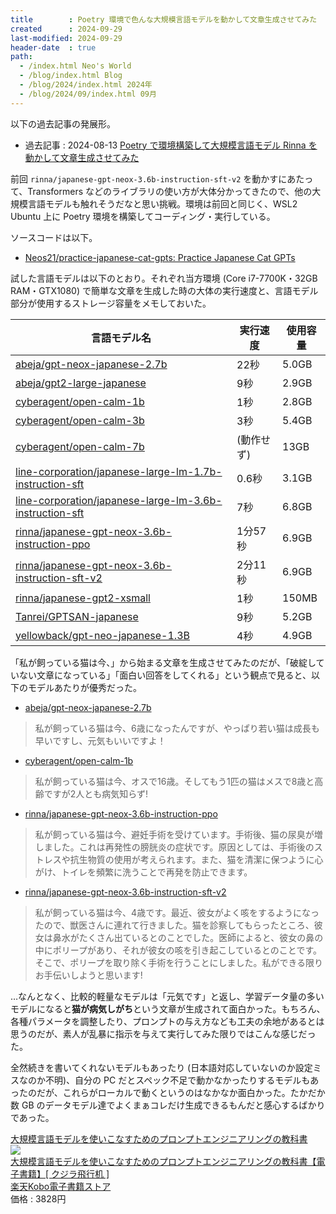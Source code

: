```yaml
---
title        : Poetry 環境で色んな大規模言語モデルを動かして文章生成させてみた
created      : 2024-09-29
last-modified: 2024-09-29
header-date  : true
path:
  - /index.html Neo's World
  - /blog/index.html Blog
  - /blog/2024/index.html 2024年
  - /blog/2024/09/index.html 09月
---
```


以下の過去記事の発展形。

- 過去記事 : 2024-08-13 [Poetry で環境構築して大規模言語モデル Rinna を動かして文章生成させてみた](/blog/2024/08/13-01.html)

前回 `rinna/japanese-gpt-neox-3.6b-instruction-sft-v2` を動かすにあたって、Transformers などのライブラリの使い方が大体分かってきたので、他の大規模言語モデルも触れそうだなと思い挑戦。環境は前回と同じく、WSL2 Ubuntu 上に Poetry 環境を構築してコーディング・実行している。

ソースコードは以下。

- [Neos21/practice-japanese-cat-gpts: Practice Japanese Cat GPTs](https://github.com/Neos21/practice-japanese-cat-gpts)

試した言語モデルは以下のとおり。それぞれ当方環境 (Core i7-7700K・32GB RAM・GTX1080) で簡単な文章を生成した時の大体の実行速度と、言語モデル部分が使用するストレージ容量をメモしておいた。

| 言語モデル名                                                                                                                                                                                    | 実行速度   | 使用容量 |
|-------------------------------------------------------------------------------------------------------------------------------------------------------------------------------------------------|------------|----------|
| [abeja/gpt-neox-japanese-2.7b](https://github.com/Neos21/practice-japanese-cat-gpts/blob/master/practice/abeja-gpt-neox-japanese-2-7b.py)                                                       | 22秒       | 5.0GB    |
| [abeja/gpt2-large-japanese](https://github.com/Neos21/practice-japanese-cat-gpts/blob/master/practice/abeja-gpt-neox-japanese-2-7b.py)                                                          | 9秒        | 2.9GB    |
| [cyberagent/open-calm-1b](https://github.com/Neos21/practice-japanese-cat-gpts/blob/master/practice/cyberagent-open-calm-1b.py)                                                                 | 1秒        | 2.8GB    |
| [cyberagent/open-calm-3b](https://github.com/Neos21/practice-japanese-cat-gpts/blob/master/practice/cyberagent-open-calm-3b.py)                                                                 | 3秒        | 5.4GB    |
| [cyberagent/open-calm-7b](https://github.com/Neos21/practice-japanese-cat-gpts/blob/master/practice/cyberagent-open-calm-7b.py)                                                                 | (動作せず) | 13GB     |
| [line-corporation/japanese-large-lm-1.7b-instruction-sft](https://github.com/Neos21/practice-japanese-cat-gpts/blob/master/practice/line-corporation-japanese-large-lm-1-7b-instruction-sft.py) | 0.6秒      | 3.1GB    |
| [line-corporation/japanese-large-lm-3.6b-instruction-sft](https://github.com/Neos21/practice-japanese-cat-gpts/blob/master/practice/line-corporation-japanese-large-lm-3-6b-instruction-sft.py) | 7秒        | 6.8GB    |
| [rinna/japanese-gpt-neox-3.6b-instruction-ppo](https://github.com/Neos21/practice-japanese-cat-gpts/blob/master/practice/rinna-japanese-gpt-neox-instruction-ppo.py)                            | 1分57秒    | 6.9GB    |
| [rinna/japanese-gpt-neox-3.6b-instruction-sft-v2](https://github.com/Neos21/practice-japanese-cat-gpts/blob/master/practice/rinna-japanese-gpt-neox-instruction-sft-v2.py)                      | 2分11秒    | 6.9GB    |
| [rinna/japanese-gpt2-xsmall](https://github.com/Neos21/practice-japanese-cat-gpts/blob/master/practice/rinna-japanese-gpt2-xsmall.py)                                                           | 1秒        | 150MB    |
| [Tanrei/GPTSAN-japanese](https://github.com/Neos21/practice-japanese-cat-gpts/blob/master/practice/tanrei-gptsan-japanese.py)                                                                   | 9秒        | 5.2GB    |
| [yellowback/gpt-neo-japanese-1.3B](https://github.com/Neos21/practice-japanese-cat-gpts/blob/master/practice/yellowback-gpt-neo-japanese-1-3b.py)                                               | 4秒        | 4.9GB    |

「私が飼っている猫は今、」から始まる文章を生成させてみたのだが、「破綻していない文章になっている」「面白い回答をしてくれる」という観点で見ると、以下のモデルあたりが優秀だった。

- [abeja/gpt-neox-japanese-2.7b](https://github.com/Neos21/practice-japanese-cat-gpts/blob/master/practice/abeja-gpt-neox-japanese-2-7b.py)

> 私が飼っている猫は今、6歳になったんですが、やっぱり若い猫は成長も早いですし、元気もいいですよ！

- [cyberagent/open-calm-1b](https://github.com/Neos21/practice-japanese-cat-gpts/blob/master/practice/cyberagent-open-calm-1b.py)

> 私が飼っている猫は今、オスで16歳。そしてもう1匹の猫はメスで8歳と高齢ですが2人とも病気知らず!

- [rinna/japanese-gpt-neox-3.6b-instruction-ppo](https://github.com/Neos21/practice-japanese-cat-gpts/blob/master/practice/rinna-japanese-gpt-neox-instruction-ppo.py)

> 私が飼っている猫は今、避妊手術を受けています。手術後、猫の尿臭が増しました。これは再発性の膀胱炎の症状です。原因としては、手術後のストレスや抗生物質の使用が考えられます。また、猫を清潔に保つように心がけ、トイレを頻繁に洗うことで再発を防止できます。

- [rinna/japanese-gpt-neox-3.6b-instruction-sft-v2](https://github.com/Neos21/practice-japanese-cat-gpts/blob/master/practice/rinna-japanese-gpt-neox-instruction-sft-v2.py)

> 私が飼っている猫は今、4歳です。最近、彼女がよく咳をするようになったので、獣医さんに連れて行きました。猫を診察してもらったところ、彼女は鼻水がたくさん出ているとのことでした。医師によると、彼女の鼻の中にポリープがあり、それが彼女の咳を引き起こしているとのことです。そこで、ポリープを取り除く手術を行うことにしました。私ができる限りお手伝いしようと思います!

…なんとなく、比較的軽量なモデルは「元気です」と返し、学習データ量の多いモデルになると**猫が病気しがち**という文章が生成されて面白かった。もちろん、各種パラメータを調整したり、プロンプトの与え方なども工夫の余地があるとは思うのだが、素人が乱暴に指示を与えて実行してみた限りではこんな感じだった。

全然続きを書いてくれないモデルもあったり (日本語対応していないのか設定ミスなのか不明)、自分の PC だとスペック不足で動かなかったりするモデルもあったのだが、これらがローカルで動くというのはなかなか面白かった。たかだか数 GB のデータモデル達でよくまぁコレだけ生成できるもんだと感心するばかりであった。

<div class="ad-amazon">
  <div class="ad-amazon-info">
    <div class="ad-amazon-title">
      <a href="https://www.amazon.co.jp/dp/4839985006?&amp;linkCode=ll1&amp;tag=neos21-22&amp;linkId=c6c377113370c23b30e81ec1f105e17d&amp;language=ja_JP&amp;ref_=as_li_ss_tl">大規模言語モデルを使いこなすためのプロンプトエンジニアリングの教科書</a>
    </div>
  </div>
</div>

<div class="ad-rakuten">
  <div class="ad-rakuten-image">
    <a href="https://hb.afl.rakuten.co.jp/hgc/g00reb42.waxycf23.g00reb42.waxyd080/?pc=https%3A%2F%2Fitem.rakuten.co.jp%2Frakutenkobo-ebooks%2F76d5a2f91987376ca6496ec24ceac42c%2F&amp;m=http%3A%2F%2Fm.rakuten.co.jp%2Frakutenkobo-ebooks%2Fi%2F23188085%2F&amp;rafcid=wsc_i_is_1051972513434300252">
      <img src="https://thumbnail.image.rakuten.co.jp/@0_mall/rakutenkobo-ebooks/cabinet/3677/2000014523677.jpg?_ex=128x128">
    </a>
  </div>
  <div class="ad-rakuten-info">
    <div class="ad-rakuten-title">
      <a href="https://hb.afl.rakuten.co.jp/hgc/g00reb42.waxycf23.g00reb42.waxyd080/?pc=https%3A%2F%2Fitem.rakuten.co.jp%2Frakutenkobo-ebooks%2F76d5a2f91987376ca6496ec24ceac42c%2F&amp;m=http%3A%2F%2Fm.rakuten.co.jp%2Frakutenkobo-ebooks%2Fi%2F23188085%2F&amp;rafcid=wsc_i_is_1051972513434300252">大規模言語モデルを使いこなすためのプロンプトエンジニアリングの教科書【電子書籍】[ クジラ飛行机 ]</a>
    </div>
    <div class="ad-rakuten-shop">
      <a href="https://hb.afl.rakuten.co.jp/hgc/g00reb42.waxycf23.g00reb42.waxyd080/?pc=https%3A%2F%2Fwww.rakuten.co.jp%2Frakutenkobo-ebooks%2F&amp;m=http%3A%2F%2Fm.rakuten.co.jp%2Frakutenkobo-ebooks%2F&amp;rafcid=wsc_i_is_1051972513434300252">楽天Kobo電子書籍ストア</a>
    </div>
    <div class="ad-rakuten-price">価格 : 3828円</div>
  </div>
</div>
